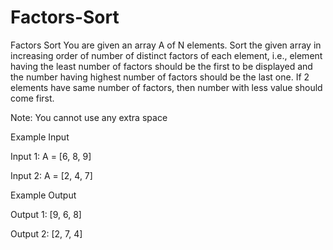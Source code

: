# Factors-Sort

Factors Sort
You are given an array A of N elements. Sort the given array in increasing order of number of distinct factors of each element, i.e., element having the least number of factors should be the first to be displayed and the number having highest number of factors should be the last one. If 2 elements have same number of factors, then number with less value should come first.

Note: You cannot use any extra space


Example Input

Input 1:
A = [6, 8, 9]

Input 2:
A = [2, 4, 7]


Example Output

Output 1:
[9, 6, 8]

Output 2:
[2, 7, 4]
